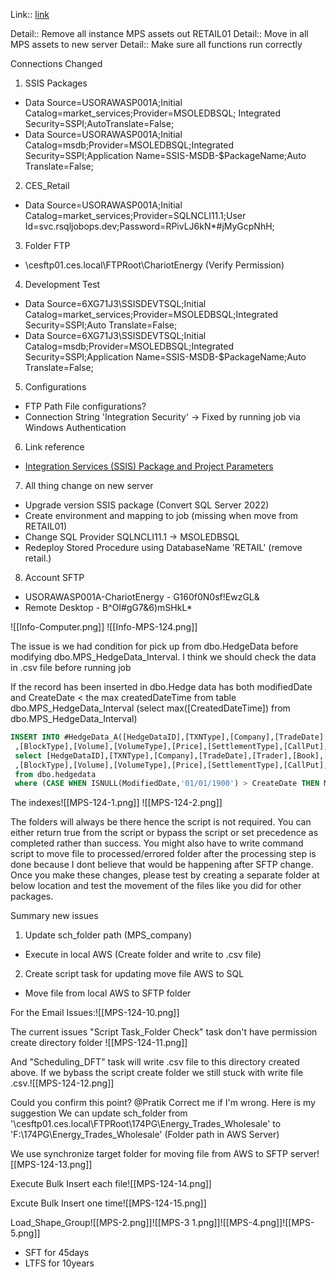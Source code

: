 
Link:: [link](https://ces-ltd.atlassian.net/browse/MPS-124)

Detail:: Remove all instance MPS assets out RETAIL01
Detail:: Move in all MPS assets to new server
Detail:: Make sure all functions run correctly

Connections Changed
1) SSIS Packages
- Data Source=USORAWASP001A;Initial Catalog=market_services;Provider=MSOLEDBSQL; Integrated Security=SSPI;AutoTranslate=False;
- Data Source=USORAWASP001A;Initial Catalog=msdb;Provider=MSOLEDBSQL;Integrated Security=SSPI;Application Name=SSIS-MSDB-$PackageName;Auto Translate=False;
2) CES_Retail
- Data Source=USORAWASP001A;Initial Catalog=market_services;Provider=SQLNCLI11.1;User Id=svc.rsqljobops.dev;Password=RPivLJ6kN*#jMyGcpNhH;
3) Folder FTP
- \\cesftp01.ces.local\FTPRoot\ChariotEnergy (Verify Permission)
4) Development Test
- Data Source=6XG71J3\SSISDEVTSQL;Initial Catalog=market_services;Provider=MSOLEDBSQL;Integrated Security=SSPI;Auto Translate=False;
- Data Source=6XG71J3\SSISDEVTSQL;Initial Catalog=msdb;Provider=MSOLEDBSQL;Integrated Security=SSPI;Application Name=SSIS-MSDB-$PackageName;Auto Translate=False;
5) Configurations
- FTP Path File configurations?
- Connection String 'Integration Security' -> Fixed by running job via Windows Authentication
6) Link reference
- [Integration Services (SSIS) Package and Project Parameters](https://learn.microsoft.com/en-us/sql/integration-services/integration-services-ssis-package-and-project-parameters?view=sql-server-ver16)
7) All thing change on new server
- Upgrade version SSIS package (Convert SQL Server 2022)
- Create environment and mapping to job (missing when move from RETAIL01)
- Change SQL Provider SQLNCLI11.1 -> MSOLEDBSQL
- Redeploy Stored Procedure using DatabaseName 'RETAIL' (remove retail.)
8) Account SFTP
- USORAWASP001A-ChariotEnergy - G160f0N0sf!EwzGL&
- Remote Desktop - B^OI#gG7&6)mSHkL*

![[Info-Computer.png]]
![[Info-MPS-124.png]]


The issue is we had condition for pick up from dbo.HedgeData before modifying  dbo.MPS_HedgeData_Interval. I think we should check the data in .csv file before running job

If the record has been inserted in dbo.Hedge data has both modifiedDate and CreateDate < the max createdDateTime from table dbo.MPS_HedgeData_Interval (select max([CreatedDateTime]) from dbo.MPS_HedgeData_Interval)

```SQL
INSERT INTO #HedgeData_A([HedgeDataID],[TXNType],[Company],[TradeDate],[Trader],[Book],[Commodity],[Counterparty],[BuySell],[FinPhys],[TradeType],[DeliveryPoint],[BeginDate],[EndDate]
 ,[BlockType],[Volume],[VolumeType],[Price],[SettlementType],[CallPut],[Strike],[StrikeFreq],[Broker],[BrokerFee],[ValidationPassed],[ValidationComment],[Imported])
 select [HedgeDataID],[TXNType],[Company],[TradeDate],[Trader],[Book],[Commodity],[Counterparty],[BuySell],[FinPhys],[TradeType],[DeliveryPoint],[BeginDate],[EndDate]
 ,[BlockType],[Volume],[VolumeType],[Price],[SettlementType],[CallPut],[Strike],[StrikeFreq],[Broker],[BrokerFee],[ValidationPassed],[ValidationComment],[Imported]
 from dbo.hedgedata
 where (CASE WHEN ISNULL(ModifiedDate,'01/01/1900') > CreateDate THEN ModifiedDate ELSE CreateDate END) > ISNULL((select max([CreatedDateTime]) from dbo.MPS_HedgeData_Interval),'01/01/1900')

```

The indexes![[MPS-124-1.png]] ![[MPS-124-2.png]]

The folders will always be there hence the script is not required. You can either return true from the script or bypass the script or set precedence as completed rather than success. You might also have to write command script to move file to processed/errored folder after the processing step is done because I dont believe that would be happening after SFTP change. Once you make these changes, please test by creating a separate folder at below location and test the movement of the files like you did for other packages.


Summary new issues
1. Update sch_folder path (MPS_company)
- Execute in local AWS (Create folder and write to .csv file)
2. Create script task for updating move file AWS to SQL
- Move file from local AWS to SFTP folder

For the Email Issues:![[MPS-124-10.png]]



The current issues "Script Task_Folder Check" task don't have permission create directory folder ![[MPS-124-11.png]]

And "Scheduling_DFT" task will write .csv file to this directory created above. If we bybass the script create folder we still stuck with write file .csv.![[MPS-124-12.png]]

Could you confirm this point? @Pratik Correct me if I'm wrong.
Here is my suggestion
We can update sch_folder from '\\cesftp01.ces.local\FTPRoot\174PG\Energy_Trades_Wholesale\' to 'F:\174PG\Energy_Trades_Wholesale' (Folder path in AWS Server)

We use synchronize target folder for moving file from AWS to SFTP server![[MPS-124-13.png]]

Execute Bulk Insert each file![[MPS-124-14.png]]

Excute Bulk Insert one time![[MPS-124-15.png]]

Load_Shape_Group![[MPS-2.png]]![[MPS-3 1.png]]![[MPS-4.png]]![[MPS-5.png]]

- SFT for 45days
- LTFS for 10years